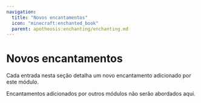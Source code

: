 ```yaml
---
navigation:
  title: "Novos encantamentos"
  icon: "minecraft:enchanted_book"
  parent: apotheosis:enchanting/enchanting.md
---
```


# Novos encantamentos

Cada entrada nesta seção detalha um novo encantamento adicionado por este módulo.

Encantamentos adicionados por outros módulos não serão abordados aqui.

<SubPages />